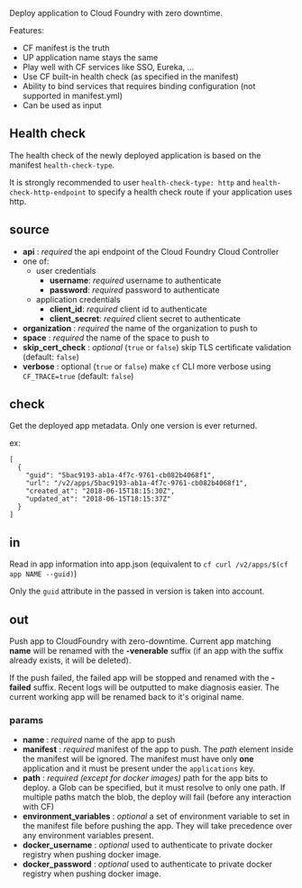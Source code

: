 Deploy application to Cloud Foundry with zero downtime.

Features:

- CF manifest is the truth
- UP application name stays the same
- Play well with CF services like SSO, Eureka, ...
- Use CF built-in health check (as specified in the manifest)
- Ability to bind services that requires binding configuration (not supported in manifest.yml)
- Can be used as input

## Health check

The health check of the newly deployed application is based on the manifest `health-check-type`.

It is strongly recommended to user `health-check-type: http` and `health-check-http-endpoint` to specify a health check route if your application uses http.

## source

- **api** : _required_ the api endpoint of the Cloud Foundry Cloud Controller
- one of:
  - user credentials
    - **username**: _required_ username to authenticate
    - **password**: _required_ password to authenticate
  - application credentials
    - **client_id**: _required_ client id to authenticate
    - **client_secret**: _required_ client secret to authenticate
- **organization** : _required_ the name of the organization to push to
- **space** : _required_ the name of the space to push to
- **skip_cert_check** : _optional_ (`true` or `false`) skip TLS certificate validation (default: `false`)
- **verbose** : optional (`true` or `false`) make `cf` CLI more verbose using `CF_TRACE=true` (default: `false`)

## check

Get the deployed app metadata. Only one version is ever returned.

ex:

```
[
  {
    "guid": "5bac9193-ab1a-4f7c-9761-cb082b4068f1",
    "url": "/v2/apps/5bac9193-ab1a-4f7c-9761-cb082b4068f1",
    "created_at": "2018-06-15T18:15:30Z",
    "updated_at": "2018-06-15T18:15:37Z"
  }
]
```

## in

Read in app information into app.json (equivalent to `cf curl /v2/apps/$(cf app NAME --guid)`)

Only the `guid` attribute in the passed in version is taken into account.

## out

Push app to CloudFoundry with zero-downtime. Current app matching **name** will be renamed with the **-venerable** suffix (if an app with the suffix already exists, it will be deleted).

If the push failed, the failed app will be stopped and renamed with the **-failed** suffix. Recent logs will be outputted to make diagnosis easier. The current working app will be renamed back to it's original name.

### params

- **name** : _required_ name of the app to push
- **manifest** : _required_ manifest of the app to push. The _path_ element inside the manifest will be ignored. The manifest must have only **one** application and it must be present under the `applications` key.
- **path** : _required (except for docker images)_ path for the app bits to deploy. a Glob can be specified, but it must resolve to only one path. If multiple paths match the blob, the deploy will fail (before any interaction with CF)
- **environment_variables** : _optional_ a set of environment variable to set in the manifest file before pushing the app. They will take precedence over any environment variables present.
- **docker_username** : _optional_ used to authenticate to private docker registry when pushing docker image.
- **docker_password** : _optional_ used to authenticate to private docker registry when pushing docker image.
